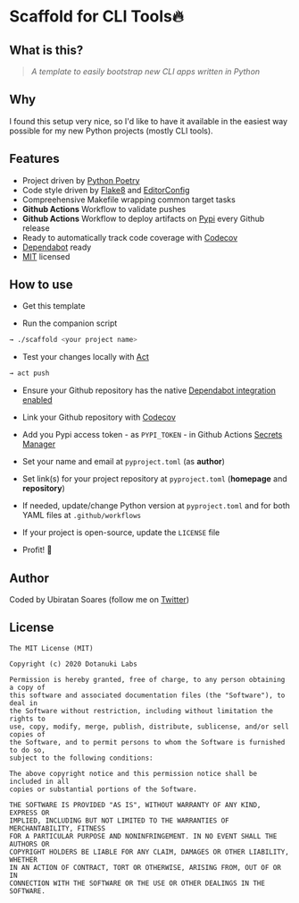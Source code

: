 # Scaffold for CLI Tools🔥

## What is this?

> *A template to easily bootstrap new CLI apps written in Python*

## Why

I found this setup very nice, so I'd like to have it available in the easiest way possible for my new Python projects (mostly CLI tools).

## Features

- Project driven by [Python Poetry](https://python-poetry.org/)
- Code style driven by [Flake8](https://flake8.pycqa.org/en/latest/) and [EditorConfig](https://editorconfig.org/)
- Compreehensive Makefile wrapping common target tasks
- **Github Actions** Workflow to validate pushes
- **Github Actions** Workflow to deploy artifacts on [Pypi](https://pypi.org/) every Github release
- Ready to automatically track code coverage with [Codecov](https://codecov.io/)
- [Dependabot](https://docs.github.com/en/github/administering-a-repository/keeping-your-dependencies-updated-automatically) ready
- [MIT](https://choosealicense.com/licenses/mit) licensed

## How to use

- Get this template

- Run the companion script

```bash
→ ./scaffold <your project name>
```

- Test your changes locally with [Act](https://github.com/nektos/act)

```bash
→ act push
```

- Ensure your Github repository has the native [Dependabot integration enabled](https://docs.github.com/en/github/administering-a-repository/enabling-and-disabling-version-updates)

- Link your Github repository with [Codecov](https://codecov.io/)

- Add you Pypi access token - as `PYPI_TOKEN` - in Github Actions [Secrets Manager](https://docs.github.com/en/actions/configuring-and-managing-workflows/creating-and-storing-encrypted-secrets)

- Set your name and email at `pyproject.toml` (as **author**)
- Set link(s) for your project repository at `pyproject.toml` (**homepage** and **repository**)
- If needed, update/change Python version at `pyproject.toml` and for both YAML files at `.github/workflows`
- If your project is open-source, update the `LICENSE` file

- Profit! 💯

## Author

Coded by Ubiratan Soares (follow me on [Twitter](https://twitter.com/ubiratanfsoares))

## License

```
The MIT License (MIT)

Copyright (c) 2020 Dotanuki Labs

Permission is hereby granted, free of charge, to any person obtaining a copy of
this software and associated documentation files (the "Software"), to deal in
the Software without restriction, including without limitation the rights to
use, copy, modify, merge, publish, distribute, sublicense, and/or sell copies of
the Software, and to permit persons to whom the Software is furnished to do so,
subject to the following conditions:

The above copyright notice and this permission notice shall be included in all
copies or substantial portions of the Software.

THE SOFTWARE IS PROVIDED "AS IS", WITHOUT WARRANTY OF ANY KIND, EXPRESS OR
IMPLIED, INCLUDING BUT NOT LIMITED TO THE WARRANTIES OF MERCHANTABILITY, FITNESS
FOR A PARTICULAR PURPOSE AND NONINFRINGEMENT. IN NO EVENT SHALL THE AUTHORS OR
COPYRIGHT HOLDERS BE LIABLE FOR ANY CLAIM, DAMAGES OR OTHER LIABILITY, WHETHER
IN AN ACTION OF CONTRACT, TORT OR OTHERWISE, ARISING FROM, OUT OF OR IN
CONNECTION WITH THE SOFTWARE OR THE USE OR OTHER DEALINGS IN THE SOFTWARE.
```
